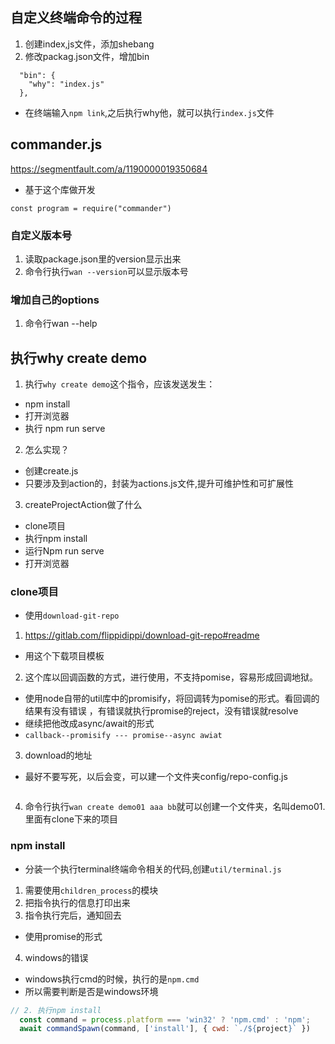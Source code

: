 ## 自定义终端命令的过程
1. 创建index,js文件，添加shebang
2. 修改packag.json文件，增加bin
```
  "bin": {
    "why": "index.js"
  },
```
* 在终端输入`npm link`,之后执行why他，就可以执行`index.js`文件 
## commander.js
https://segmentfault.com/a/1190000019350684
* 基于这个库做开发
```
const program = require("commander")
```
###  自定义版本号
1. 读取package.json里的version显示出来
2. 命令行执行`wan --version`可以显示版本号
### 增加自己的options
1. 命令行wan --help
## 执行why create demo
1. 执行`why create demo`这个指令，应该发送发生：
* npm install
* 打开浏览器
* 执行 npm run serve
2. 怎么实现？
* 创建create.js
* 只要涉及到action的，封装为actions.js文件,提升可维护性和可扩展性
3. createProjectAction做了什么
* clone项目
* 执行npm install
* 运行Npm run serve
* 打开浏览器
### clone项目
* 使用`download-git-repo`
1. https://gitlab.com/flippidippi/download-git-repo#readme
* 用这个下载项目模板
2.  这个库以回调函数的方式，进行使用，不支持pomise，容易形成回调地狱。
  * 使用node自带的util库中的promisify，将回调转为pomise的形式。看回调的结果有没有错误 ，有错误就执行promise的reject，没有错误就resolve
  * 继续把他改成async/await的形式
  * `callback--promisify --- promise--async awiat`
3. download的地址
  * 最好不要写死，以后会变，可以建一个文件夹config/repo-config.js
  ```
  ```
4. 命令行执行`wan create demo01 aaa bb`就可以创建一个文件夹，名叫demo01.里面有clone下来的项目
### npm install
* 分装一个执行terminal终端命令相关的代码,创建`util/terminal.js`
1. 需要使用`children_process`的模块
2. 把指令执行的信息打印出来
3. 指令执行完后，通知回去
* 使用promise的形式
4. windows的错误
* windows执行cmd的时候，执行的是`npm.cmd`
* 所以需要判断是否是windows环境
```js
// 2. 执行npm install
  const command = process.platform === 'win32' ? 'npm.cmd' : 'npm';
  await commandSpawn(command, ['install'], { cwd: `./${project}` })
```